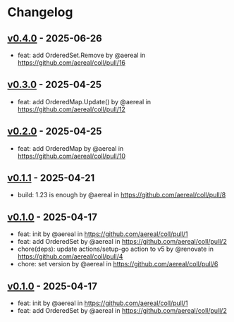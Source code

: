 # Changelog

## [v0.4.0](https://github.com/aereal/coll/compare/v0.3.0...v0.4.0) - 2025-06-26
- feat: add OrderedSet.Remove by @aereal in https://github.com/aereal/coll/pull/16

## [v0.3.0](https://github.com/aereal/coll/compare/v0.2.0...v0.3.0) - 2025-04-25
- feat: add OrderedMap.Update() by @aereal in https://github.com/aereal/coll/pull/12

## [v0.2.0](https://github.com/aereal/coll/compare/v0.1.1...v0.2.0) - 2025-04-25
- feat: add OrderedMap by @aereal in https://github.com/aereal/coll/pull/10

## [v0.1.1](https://github.com/aereal/coll/compare/v0.1.0...v0.1.1) - 2025-04-21
- build: 1.23 is enough by @aereal in https://github.com/aereal/coll/pull/8

## [v0.1.0](https://github.com/aereal/coll/commits/v0.1.0) - 2025-04-17
- feat: init by @aereal in https://github.com/aereal/coll/pull/1
- feat: add OrderedSet by @aereal in https://github.com/aereal/coll/pull/2
- chore(deps): update actions/setup-go action to v5 by @renovate in https://github.com/aereal/coll/pull/4
- chore: set version by @aereal in https://github.com/aereal/coll/pull/6

## [v0.1.0](https://github.com/aereal/coll/commits/v0.1.0) - 2025-04-17
- feat: init by @aereal in https://github.com/aereal/coll/pull/1
- feat: add OrderedSet by @aereal in https://github.com/aereal/coll/pull/2
